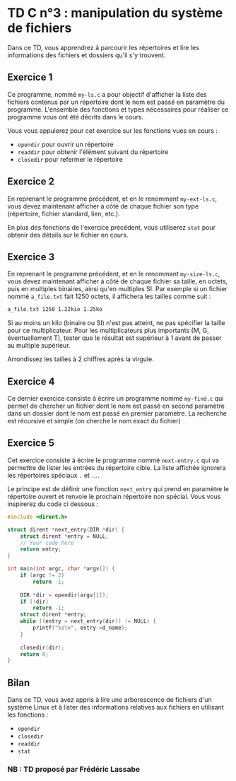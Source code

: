 # TD C n°3 : manipulation du système de fichiers

Dans ce TD, vous apprendrez à parcourir les répertoires et lire les informations des fichiers et dossiers qu'il s'y trouvent.

## Exercice 1

Ce programme, nommé `my-ls.c` a pour objectif d'afficher la liste des fichiers contenus par un répertoire dont le nom est passé en paramètre du programme. L'ensemble des fonctions et types nécessaires pour réaliser ce programme vous ont été décrits dans le cours.

Vous vous appuierez pour cet exercice sur les fonctions vues en cours :

- `opendir` pour ouvrir un répertoire
- `readdir` pour obtenir l'élément suivant du répertoire
- `closedir` pour refermer le répertoire

## Exercice 2

En reprenant le programme précédent, et en le renommant `my-ext-ls.c`, vous devez maintenant afficher à côté de chaque fichier son type (répertoire, fichier standard, lien, etc.).

En plus des fonctions de l'exercice précédent, vous utiliserez `stat` pour obtenir des détails sur le fichier en cours.

## Exercice 3

En reprenant le programme précédent, et en le renommant `my-size-ls.c`, vous devez maintenant afficher à côté de chaque fichier sa taille, en octets, puis en multiples binaires, ainsi qu'en multiples SI. Par exemple si un fichier nommé `a_file.txt` fait 1250 octets, il affichera les tailles comme suit :

```bash
a_file.txt 1250 1.22kio 1.25ko
```

Si au moins un kilo (binaire ou SI) n'est pas atteint, ne pas spécifier la taille pour ce multiplicateur. Pour les multiplicateurs plus importants (M, G, éventuellement T), tester que le résultat est supérieur à 1 avant de passer au multiple supérieur.

Arrondissez les tailles à 2 chiffres après la virgule.

## Exercice 4

Ce dernier exercice consiste à écrire un programme nommé `my-find.c` qui permet de chercher un fichier dont le nom est passé en second paramètre dans un dossier dont le nom est passé en premier paramètre. La recherche est récursive et simple (on cherche le nom exact du fichier)

## Exercice 5

Cet exercice consiste à écrire le programme nommé `next-entry.c` qui va permettre de lister les entrées du répertoire cible. La liste affichée ignorera les répertoires spéciaux `.` et `..`.

Le principe est de définir une fonction `next_entry` qui prend en paramètre le répertoire ouvert et renvoie le prochain répertoire non spécial. Vous vous inspirerez du code ci dessous :

```c
#include <dirent.h>

struct dirent *next_entry(DIR *dir) {
	struct dirent *entry = NULL;
	// Your code here
	return entry;
}

int main(int argc, char *argv[]) {
	if (argc != 2)
		return -1;
	
	DIR *dir = opendir(argv[1]);
	if (!dir)
		return -1;
	struct dirent *entry;
	while ((entry = next_entry(dir)) != NULL) {
		printf("%s\n", entry->d_name);
	}
	
	closedir(dir);
	return 0;
}
```

## Bilan

Dans ce TD, vous avez appris à lire une arborescence de fichiers d'un système Linux et à lister des informations relatives aux fichiers en utilisant les fonctions :

- `opendir`
- `closedir`
- `readdir`
- `stat`


### NB : TD proposé par Frédéric Lassabe
